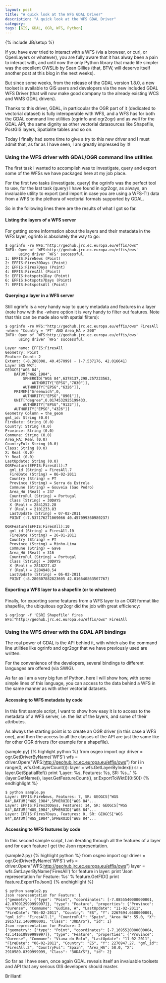 ```yaml
---
layout: post
title: "A quick look at the WFS GDAL Driver"
description: "A quick look at the WFS GDAL Driver"
category:
tags: [GIS, GDAL, OGR, WFS, Python]
---
```

{% include JB/setup %}

If you have ever tried to interact with a WFS (via a browser, or curl, or OpenLayers or whatever), you are fully aware that it has alway been a pain to interact with, and until now the only Python library that made life simpler was the excellent OWSLib by Sean Gillies (that, BTW, will deserve itself another post at this blog in the next weeks).

But since some weeks, from the release of the GDAL version 1.8.0, a new toolset is available to GIS users and developers via the new included GDAL WFS Driver (that will now make good company to the already existing WCS and WMS GDAL drivers).

Thanks to this driver, GDAL, in particoular the OGR part of it (dedicated to vectorial dataset) is fully interoperable with WFS, and a WFS has for both the GDAL command line utilities (ogrinfo and ogr2ogr) and as well for the GDAL API, the same dignity as other vectorial datasources like Shapefile, PostGIS layers, Spatialite tables and so on.

Today I finally had some time to give a try to this new driver and I must admit that, as far as I have seen, I am greatly impressed by it!

### Using the WFS driver with GDAL/OGR command line utilities

The first task I wanted to accomplish was to investigate, query and export some of the WFSs we have packaged here at my job place.

For the first two tasks (investigate, query) the ogrinfo was the perfect tool to use, for the last task (query) I have found in ogr2ogr, as always, an invaluable utility to export (and import in case you are using a WFS-T!) data from a WFS to the plethora of vectorial formats supported by GDAL.

So in the following lines there are the results of what I got so far.

#### Listing the layers of a WFS server

For getting some information about the layers and their metadata in the WFS layer, ogrinfo is absolutely the way to go:

    $ ogrinfo -ro WFS:"http://geohub.jrc.ec.europa.eu/effis/ows"
    INFO: Open of `WFS:http://geohub.jrc.ec.europa.eu/effis/ows'
          using driver `WFS' successful.
    1: EFFIS:FireNews (Point)
    2: EFFIS:Fires30Days (Point)
    3: EFFIS:Fires7Days (Point)
    4: EFFIS:FiresAll (Point)
    5: EFFIS:Hotspots1Day (Point)
    6: EFFIS:Hotspots7Days (Point)
    7: EFFIS:HotspotsAll (Point)

#### Querying a layer in a WFS server

Still ogrinfo is a very handy way to query metadata and features in a layer (note how with the -where option it is very handy to filter out features. Note that this can be made also with spatial filters):

    $ ogrinfo -ro WFS:"http://geohub.jrc.ec.europa.eu/effis/ows" FiresAll -where "Country = 'PT' AND Area_HA > 200"
    INFO: Open of `WFS:http://geohub.jrc.ec.europa.eu/effis/ows'
          using driver `WFS' successful.

    Layer name: EFFIS:FiresAll
    Geometry: Point
    Feature Count: 2
    Extent: (-8.280308, 40.457099) - (-7.537176, 42.016641)
    Layer SRS WKT:
    GEOGCS["WGS 84",
        DATUM["WGS_1984",
            SPHEROID["WGS 84",6378137,298.257223563,
                AUTHORITY["EPSG","7030"]],
            AUTHORITY["EPSG","6326"]],
        PRIMEM["Greenwich",0,
            AUTHORITY["EPSG","8901"]],
        UNIT["degree",0.0174532925199433,
            AUTHORITY["EPSG","9122"]],
        AUTHORITY["EPSG","4326"]]
    Geometry Column = the_geom
    gml_id: String (0.0)
    FireDate: String (0.0)
    Country: String (0.0)
    Province: String (0.0)
    Commune: String (0.0)
    Area_HA: Real (0.0)
    CountryFul: String (0.0)
    Class: String (0.0)
    X: Real (0.0)
    Y: Real (0.0)
    LastUpdate: String (0.0)
    OGRFeature(EFFIS:FiresAll):7
      gml_id (String) = FiresAll.7
      FireDate (String) = 06-02-2011
      Country (String) = PT
      Province (String) = Serra da Estrela
      Commune (String) = Gouveia (Sao Pedro)
      Area_HA (Real) = 237
      CountryFul (String) = Portugal
      Class (String) = 30DAYS
      X (Real) = 2841252.28
      Y (Real) = 2101233.83
      LastUpdate (String) = 07-02-2011
      POINT (-7.537176271069066 40.457099360980237)

    OGRFeature(EFFIS:FiresAll):10
      gml_id (String) = FiresAll.10
      FireDate (String) = 26-01-2011
      Country (String) = PT
      Province (String) = Minho-Lima
      Commune (String) = Gave
      Area_HA (Real) = 316
      CountryFul (String) = Portugal
      Class (String) = 30DAYS
      X (Real) = 2818227.42
      Y (Real) = 2284948.54
      LastUpdate (String) = 06-02-2011
      POINT (-8.280307882823605 42.016640863507767)

#### Exporting a WFS layer to a shapefile (or to whatever)

Finally, for exporting some features from a WFS layer to an OGR format like shapefile, the ubiquitous ogr2ogr did the job with great efficiency:

    $ ogr2ogr -f 'ESRI Shapefile' fires WFS:"http://geohub.jrc.ec.europa.eu/effis/ows" FiresAll

### Using the WFS driver with the  GDAL API bindings

The real power of GDAL is the API behind it, with which also the command line utilities like ogrinfo and ogr2ogr that we have previously used are written.

For the convenience of the developers, several bindings to different languages are offered (via SWIG).

As far as I am a very big fun of Python, here I will show how, with some simple lines of this language, you can access to the data behind a WFS in the same manner as with other vectorial datasets.

#### Accessing to WFS metadata by code

In this first sample script, I want to show how easy it is to access to the metadata of a WFS server, i.e. the list of the layers, and some of their attributes.

As always the starting point is to create an OGR driver (in this case a WFS one), and then the access to all the classes of the API are just the same like for other OGR drivers (for example for a shapefile).

(sample.py)
{% highlight python %}
from osgeo import ogr
driver = ogr.GetDriverByName('WFS')
wfs = driver.Open("WFS:http://geohub.jrc.ec.europa.eu/effis/ows")
for i in range(0, wfs.GetLayerCount()):
    layer = wfs.GetLayerByIndex(i)
    sr = layer.GetSpatialRef()
    print 'Layer: %s, Features: %s, SR: %s...' % (layer.GetName(), layer.GetFeatureCount(), sr.ExportToWkt()[0:50])
{% endhighlight %}

    $ python sample.py
    Layer: EFFIS:FireNews, Features: 7, SR: GEOGCS["WGS 84",DATUM["WGS_1984",SPHEROID["WGS 84"...
    Layer: EFFIS:Fires30Days, Features: 14, SR: GEOGCS["WGS 84",DATUM["WGS_1984",SPHEROID["WGS 84"...
    Layer: EFFIS:Fires7Days, Features: 0, SR: GEOGCS["WGS 84",DATUM["WGS_1984",SPHEROID["WGS 84"...


#### Accessing to WFS features by code

In this second sample script, I am iterating through all the features of a layer and for each feature I get the Json representation.

(sample2.py)
{% highlight python %}
from osgeo import ogr
driver = ogr.GetDriverByName('WFS')
wfs = driver.Open("WFS:http://geohub.jrc.ec.europa.eu/effis/ows")
layer = wfs.GetLayerByName('FiresAll')
for feature in layer:
    print 'Json representation for Feature: %s' % feature.GetFID()
    print feature.ExportToJson()
{% endhighlight %}

    $ python sample2.py
    Json representation for Feature: 1
    {"geometry": {"type": "Point", "coordinates": [-7.0855540000000001, 42.070912999999997]}, "type": "Feature", "properties": {"Province": "Ourense", "Commune": "Gudina, A", "LastUpdate": "11-02-2011", "FireDate": "06-02-2011", "Country": "ES", "Y": 2267694.6600000001, "gml_id": "FiresAll.1", "CountryFul": "Spain", "Area_HA": 55.0, "X": 2915712.1400000001, "Class": "30DAYS"}, "id": 1}
    Json representation for Feature: 2
    {"geometry": {"type": "Point", "coordinates": [-7.1695520000000004, 42.141610999999997]}, "type": "Feature", "properties": {"Province": "Ourense", "Commune": "Viana do Bolo", "LastUpdate": "11-02-2011", "FireDate": "06-02-2011", "Country": "ES", "Y": 2276947.27, "gml_id": "FiresAll.2", "CountryFul": "Spain", "Area_HA": 58.0, "X": 2910589.8399999999, "Class": "30DAYS"}, "id": 2}

So far as I have seen, once again GDAL reveals itself an invaluable toolsets and API that any serious GIS developers should master.

Brilliant!
